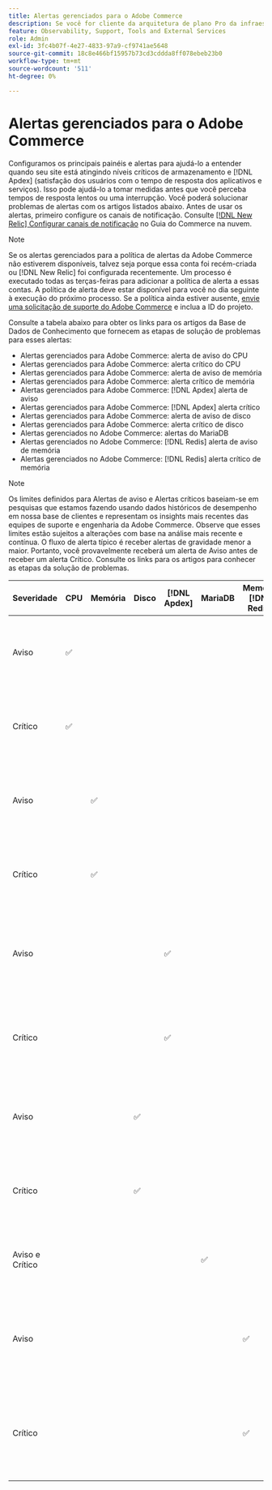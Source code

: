 ```yaml
---
title: Alertas gerenciados para o Adobe Commerce
description: Se você for cliente da arquitetura de plano Pro da infraestrutura em nuvem do Adobe Commerce, poderá usar alertas gerenciados para entender a integridade do site. Se você for cliente da arquitetura de plano inicial da infraestrutura em nuvem do Adobe Commerce, receberá apenas alertas para as  [!DNL Apdex] condições e de taxa de erro.
feature: Observability, Support, Tools and External Services
role: Admin
exl-id: 3fc4b07f-4e27-4833-97a9-cf9741ae5648
source-git-commit: 18c8e466bf15957b73cd3cddda8ff078ebeb23b0
workflow-type: tm+mt
source-wordcount: '511'
ht-degree: 0%

---
```


# Alertas gerenciados para o Adobe Commerce


Configuramos os principais painéis e alertas para ajudá-lo a entender quando seu site está atingindo níveis críticos de armazenamento e [!DNL Apdex] (satisfação dos usuários com o tempo de resposta dos aplicativos e serviços). Isso pode ajudá-lo a tomar medidas antes que você perceba tempos de resposta lentos ou uma interrupção. Você poderá solucionar problemas de alertas com os artigos listados abaixo. Antes de usar os alertas, primeiro configure os canais de notificação. Consulte [[!DNL New Relic] Configurar canais de notificação](https://experienceleague.adobe.com/en/docs/commerce-on-cloud/user-guide/monitor/new-relic/new-relic-service) no Guia do Commerce na nuvem.

>[!NOTE]
>
>Se os alertas gerenciados para a política de alertas da Adobe Commerce não estiverem disponíveis, talvez seja porque essa conta foi recém-criada ou [!DNL New Relic] foi configurada recentemente. Um processo é executado todas as terças-feiras para adicionar a política de alerta a essas contas. A política de alerta deve estar disponível para você no dia seguinte à execução do próximo processo. Se a política ainda estiver ausente, [envie uma solicitação de suporte do Adobe Commerce](https://experienceleague.adobe.com/en/docs/commerce-knowledge-base/kb/help-center-guide/magento-help-center-user-guide#support-case) e inclua a ID do projeto.

Consulte a tabela abaixo para obter os links para os artigos da Base de Dados de Conhecimento que fornecem as etapas de solução de problemas para esses alertas:

* Alertas gerenciados para Adobe Commerce: alerta de aviso do CPU
* Alertas gerenciados para Adobe Commerce: alerta crítico do CPU
* Alertas gerenciados para Adobe Commerce: alerta de aviso de memória
* Alertas gerenciados para Adobe Commerce: alerta crítico de memória
* Alertas gerenciados para Adobe Commerce: [!DNL Apdex] alerta de aviso
* Alertas gerenciados para Adobe Commerce: [!DNL Apdex] alerta crítico
* Alertas gerenciados para Adobe Commerce: alerta de aviso de disco
* Alertas gerenciados para Adobe Commerce: alerta crítico de disco
* Alertas gerenciados no Adobe Commerce: alertas do MariaDB
* Alertas gerenciados no Adobe Commerce: [!DNL Redis] alerta de aviso de memória
* Alertas gerenciados no Adobe Commerce: [!DNL Redis] alerta crítico de memória

>[!NOTE]
>
>Os limites definidos para Alertas de aviso e Alertas críticos baseiam-se em pesquisas que estamos fazendo usando dados históricos de desempenho em nossa base de clientes e representam os insights mais recentes das equipes de suporte e engenharia da Adobe Commerce. Observe que esses limites estão sujeitos a alterações com base na análise mais recente e contínua. O fluxo de alerta típico é receber alertas de gravidade menor a maior. Portanto, você provavelmente receberá um alerta de Aviso antes de receber um alerta Crítico. Consulte os links para os artigos para conhecer as etapas da solução de problemas.

| Severidade | CPU | Memória | Disco | [!DNL Apdex] | MariaDB | Memória [!DNL Redis] | Artigo de solução de problemas |
|----------|-----|--------|------|-------|---------|--------------|-------------------------|
| Aviso | ✅ |        |      |       |         |              | [Alertas gerenciados para Adobe Commerce: alerta de aviso do CPU](managed-alerts-for-magento-commerce-cpu-warning-alert.md) |
| Crítico | ✅ |        |      |       |         |              | [Alertas gerenciados para Adobe Commerce: alerta crítico do CPU](managed-alerts-on-magento-commerce-cpu-critical-alert.md) |
| Aviso |     | ✅ |      |       |         |              | [Alertas gerenciados para Adobe Commerce: alerta de aviso de memória](managed-alerts-for-magento-commerce-memory-warning-alert.md) |
| Crítico |     | ✅ |      |       |         |              | [Alertas gerenciados para Adobe Commerce: alerta crítico de memória](managed-alerts-on-magento-commerce-memory-critical-alert.md) |
| Aviso |     |        |      | ✅ |         |              | [Alertas gerenciados para Adobe Commerce: [!DNL Apdex] alerta de aviso](managed-alerts-for-magento-commerce-apdex-warning-alert.md) |
| Crítico |     |        |      | ✅ |         |              | [Alertas gerenciados para Adobe Commerce: [!DNL Apdex] alerta crítico](managed-alerts-for-magento-commerce-apdex-critical-alert.md) |
| Aviso |     |        | ✅ |       |         |              | [Alertas gerenciados para Adobe Commerce: alerta de aviso de disco](managed-alerts-for-magento-commerce-disk-warning-alert.md) |
| Crítico |     |        | ✅ |       |         |              | [Alertas gerenciados para Adobe Commerce: alerta crítico de disco](managed-alerts-for-magento-commerce-disk-critical-alert.md) |
| Aviso e Crítico |     |        |      |       | ✅ |              | [Alertas gerenciados no Adobe Commerce: alertas do MariaDB](managed-alerts-on-magento-commerce-mariadb-alerts.md) |
| Aviso |     |        |      |       |         | ✅ | [Alertas gerenciados no Adobe Commerce: [!DNL Redis] alerta de aviso de memória](managed-alerts-on-magento-commerce-redis-memory-warning-alert.md) |
| Crítico |     |        |      |       |         | ✅ | [Alertas gerenciados no Adobe Commerce: [!DNL Redis] alerta crítico de memória](managed-alerts-on-magento-commerce-redis-memory-critical-alert.md) |
